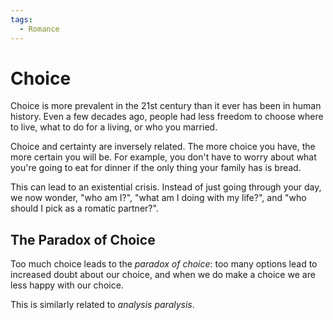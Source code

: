 ```yaml
---
tags:
  - Romance
---
```

# Choice

Choice is more prevalent in the 21st century than it ever has been in human
history. Even a few decades ago, people had less freedom to choose where to
live, what to do for a living, or who you married.

Choice and certainty are inversely related. The more choice you have, the more
certain you will be. For example, you don't have to worry about what you're
going to eat for dinner if the only thing your family has is bread.

This can lead to an existential crisis. Instead of just going through your day,
we now wonder, "who am I?", "what am I doing with my life?", and "who should I
pick as a romatic partner?".

## The Paradox of Choice

Too much choice leads to the _paradox of choice_: too many options lead to
increased doubt about our choice, and when we do make a choice we are less happy
with our choice.

This is similarly related to _analysis paralysis_.
